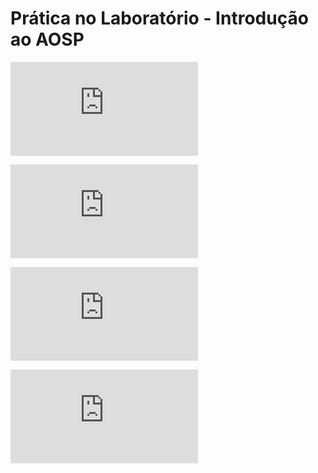 # Prática no Laboratório - Introdução ao AOSP

 ![1. Baixando o Código-Fonte do AOSP](https://github.com/andersonsoa/desenvolvimento-aosp-inicio/blob/main/1-baixando-o-codigo-fonte-do-aosp.md)
 
 ![2. Compilando, Executando e Modificando o Android](https://github.com/andersonsoa/desenvolvimento-aosp-inicio/blob/main/2-compilando-executando-e-modificando-o-android.md)
 
 ![3. Explorando o Android/Linux - ADB, Sistema de Arquivos](https://github.com/andersonsoa/desenvolvimento-aosp-inicio/blob/main/3-explorando-o-android-linux-adb-sistema-de-arquivos.md)
  
 ![4. Explorando o Android/Linux - Toybox, Android Logging System](https://github.com/andersonsoa/desenvolvimento-aosp-inicio/blob/main/4-explorando-o-android-linux-toybox-android-logging-system.md)
